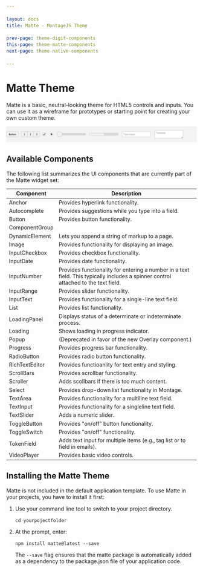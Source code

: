 ```yaml
---

layout: docs
title: Matte - MontageJS Theme

prev-page: theme-digit-components
this-page: theme-matte-components
next-page: theme-native-components

---
```



# Matte Theme

Matte is a basic, neutral-looking theme for HTML5 controls and inputs. You can use it as a wireframe for prototypes or starting point for creating your own custom theme.

![Matte](../images/themes/matte.png)

## Available Components
The following list summarizes the UI components that are currently part of the Matte widget set:

Component | Description
------------ | -------------
Anchor | Provides hyperlink functionality.
Autocomplete | Provides suggestions while you type into a field.
Button | Provides button functionality.
ComponentGroup | 
DynamicElement | Lets you append a string of markup to a page.
Image | Provides functionality for displaying an image.
InputCheckbox | Provides checkbox functionality.
InputDate | Provides date functionality.
InputNumber | Provides functionality for entering a number in a text field. This typically includes a spinner control attached to the text field.
InputRange | Provides slider functionality.
InputText | Provides functionality for a single-line text field.
List | Provides list functionality.
LoadingPanel | Displays status of a determinate or indeterminate process.
Loading | Shows loading in progress indicator.
Popup | (Deprecated in favor of the new Overlay component.)
Progress | Provides progress bar functionality.
RadioButton | Provides radio button functionality.
RichTextEditor | Provides functioanlity for text entry and styling.
ScrollBars | Provides scrollbar functionality.
Scroller | Adds scollbars if there is too much content.
Select | Provides drop-down list functionality in Montage.
TextArea | Provides functionality for a multiline text field.
TextInput | Provides functionality for a singleline text field.
TextSlider | Adds a numeric slider.
ToggleButton | Provides "on/off" button functionality.
ToggleSwitch | Provides "on/off" functionality.
TokenField | Adds text input for multiple items (e.g., tag list or to field in emails).
VideoPlayer | Provides basic video controls.


## Installing the Matte Theme

Matte is not included in the default application template. To use Matte in your projects, you have to install it first:

1. Use your command line tool to switch to your project directory.

    ```
    cd yourpojectfolder
    ```
    
2. At the prompt, enter:

    ```
    npm install matte@latest --save
    ```
    
    The `--save` flag ensures that the matte package is automatically added as a dependency to the package.json file of your application code.
